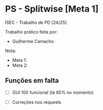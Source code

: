 # PS - Splitwise [Meta 1]

ISEC - Trabalho de PD [24/25]

Trabalho prático feita por:

- Guilherme Camacho

Nota:
- Meta 1:
- Meta 2:

## Funções em falta

-   [ ] GUI 100 funcional (tá 85% no momento)
-   [ ] Correções nos requests

